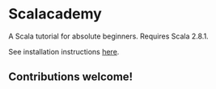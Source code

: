 # Scalacademy

A Scala tutorial for absolute beginners. Requires Scala 2.8.1.

See installation instructions [here](http://cronus.ws/~jliszka/scalacademy/).

## Contributions welcome!

